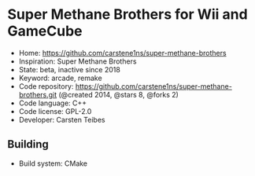# Super Methane Brothers for Wii and GameCube

- Home: https://github.com/carstene1ns/super-methane-brothers
- Inspiration: Super Methane Brothers
- State: beta, inactive since 2018
- Keyword: arcade, remake
- Code repository: https://github.com/carstene1ns/super-methane-brothers.git (@created 2014, @stars 8, @forks 2)
- Code language: C++
- Code license: GPL-2.0
- Developer: Carsten Teibes

## Building

- Build system: CMake
